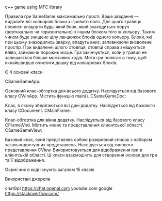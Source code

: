 c++ game using MFC library


Правила гри SameGame максимально прості. Ваше завдання — видалити всі кольорові блоки з ігрового поля. Для цього гравець повинен клацнути будь-який блок, який знаходиться поруч (вертикально чи горизонтально) з іншим блоком того ж кольору. Таким чином буде знищено цілу ланцюжок блоків одного кольору. Блоки, які при цьому знаходились зверху, впадуть вниз, заповнюючи визволене простір. При видаленні цілого стовпця, стовпці справа зміщуються вліво, займаючи порожнє місце. Гра закінчується, коли у гравця не залишається більше можливих ходів. Мета гри полягає в тому, щоб якнайшвидше очистити дошку від кольорових блоків.

Є 4 основні класи

CSameGameApp:

Основний клас-обгортка для всього додатку.
Наслідується від базового класу CWinApp.
Містить функцію main().
CSameGameDoc:

Клас, в якому зберігаються всі дані додатку.
Наслідується від базового класу CDocument.
CMainFrame:

Клас-обгортка для вікна додатку.
Наслідується від базового класу CFrameWnd.
Містить меню та представлення клиєнтської області.
CSameGameView:

Базовий клас, який представляє собою розкривний список з набором загальнодоступних представлень.
Наслідується від типового представлення CView.
Використовується для відображення гри в клієнтській області.
Ці класи взаємодіють для створення основи для гри та її відображення.




Окрмі них в коді існують загалом 15 класів


Використані джерела

chatGpt
https://chat.openai.com
youtube.com
google
https://stackoverflow.com/
